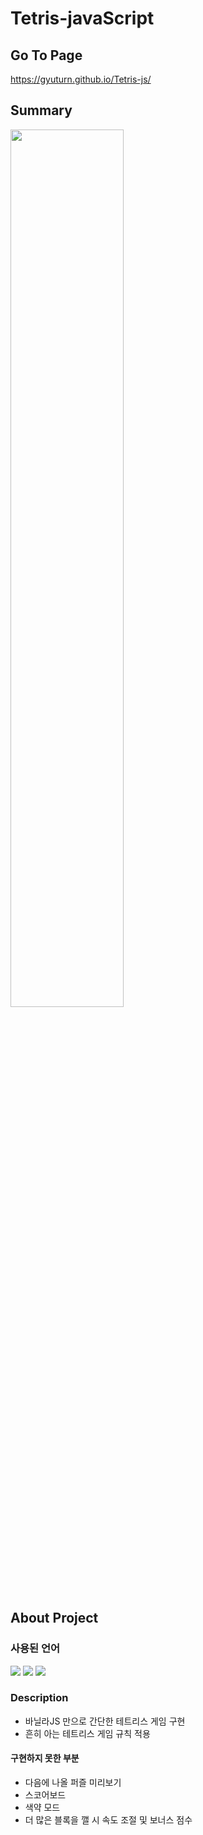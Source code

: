 # Tetris-javaScript

## Go To Page
https://gyuturn.github.io/Tetris-js/

## Summary
<img src="https://user-images.githubusercontent.com/87477702/158575977-7dfb9699-3f4d-420a-a0ee-e6298dbbf8a7.PNG" width="60%">

## About Project

### 사용된 언어
<img src="https://img.shields.io/badge/html5-E34F26?style=for-the-badge&logo=html5&logoColor=white"> <img src="https://img.shields.io/badge/css-1572B6?style=for-the-badge&logo=css3&logoColor=white">  <img src="https://img.shields.io/badge/javascript-F7DF1E?style=for-the-badge&logo=javascript&logoColor=black">

### Description
- 바닐라JS 만으로 간단한 테트리스 게임 구현
- 흔히 아는 테트리스 게임 규칙 적용

#### 구현하지 못한 부분
- 다음에 나올 퍼즐 미리보기
- 스코어보드
- 색약 모드
- 더 많은 블록을 깰 시 속도 조절 및 보너스 점수 
